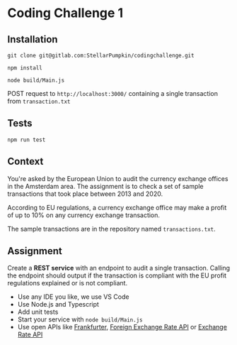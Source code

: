 # Coding Challenge 1

## Installation

```
git clone git@gitlab.com:StellarPumpkin/codingchallenge.git
```
 
```
npm install
```

```
node build/Main.js
```

POST request to `http://localhost:3000/` containing a single transaction from `transaction.txt`

## Tests

```
npm run test
```

## Context

You're asked by the European Union to audit the currency exchange offices in the Amsterdam area. The assignment is to check a set of sample transactions that took place between 2013 and 2020.

According to EU regulations, a currency exchange office may make a profit of up to 10% on any currency exchange transaction.

The sample transactions are in the repository named `transactions.txt`.

## Assignment

Create a **REST service** with an endpoint to audit a single transaction. Calling the endpoint should output if the transaction is compliant with the EU profit regulations explained or is not compliant.

* Use any IDE you like, we use VS Code
* Use Node.js and Typescript
* Add unit tests
* Start your service with `node build/Main.js`
* Use open APIs like [Frankfurter](https://www.frankfurter.app/),
  [Foreign Exchange Rate API](https://exchangeratesapi.io/) or 
  [Exchange Rate API](https://www.exchangerate-api.com/docs/free-exchange-rate-api)